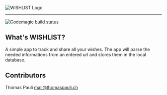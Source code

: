 ![WISHLIST Logo](https://github.com/thmspl/wishlist/blob/master/.resources/logo.png?raw=true)

---

[![Codemagic build status](https://api.codemagic.io/apps/5dffecd0393ff6000ad9f66c/5dffecd0393ff6000ad9f66b/status_badge.svg)](https://codemagic.io/apps/5dffecd0393ff6000ad9f66c/5dffecd0393ff6000ad9f66b/latest_build)

## What's WISHLIST?

A simple app to track and share all your wishes. The app will parse the needed informations from an entered url and stores them in the local database.

## Contributors

Thomas Pauli <mail@thomaspauli.ch>
